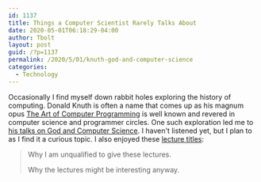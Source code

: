 ```yaml
--- 
id: 1137 
title: Things a Computer Scientist Rarely Talks About 
date: 2020-05-01T06:18:29-04:00 
author: Tbolt 
layout: post 
guid: /?p=1137 
permalink: /2020/5/01/knuth-god-and-computer-science 
categories: 
  - Technology 
--- 
```


Occasionally I find myself down rabbit holes exploring the history of computing. Donald Knuth is often a name that comes up as his magnum opus [The Art of Computer Programming](https://www-cs-faculty.stanford.edu/~knuth/taocp.html) is well known and revered in computer science and programmer circles. One such exploration led me to [his talks on God and Computer Science](https://www-cs-faculty.stanford.edu/~knuth/things.html). I haven't listened yet, but I plan to as I find it a curious topic. I also enjoyed these [lecture titles](https://www-cs-faculty.stanford.edu/~knuth/mit-lectures.html):

> Why I am unqualified to give these lectures.
> 
> Why the lectures might be interesting anyway.